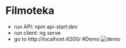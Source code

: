 
# Filmoteka
- run API: npm api-start:dev
- run client: ng serve
- go to http://localhost:4200/
#Demo
![demo](https://user-images.githubusercontent.com/23064789/183058052-7561200c-17d5-468b-9e2b-6b2caaa19686.gif)

